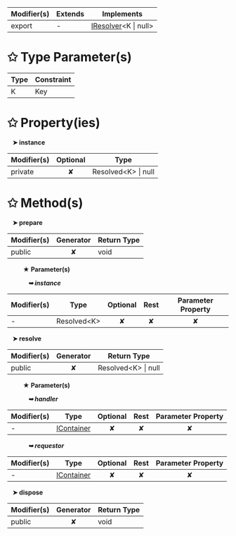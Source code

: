 | Modifier(s)                            | Extends                      | Implements                                    |
|----------------------------------------|------------------------------|-----------------------------------------------|
| export | - | [IResolver](/kernel/interface/di/iresolver.md)&lt;K &#124; null&gt; |

# &#10025; Type Parameter(s)

| Type | Constraint |
| ---- | ---------- |
| K    | Key        |

# &#10025; Property(ies)

&nbsp;&nbsp; **&#10148; instance**

| Modifier(s)                               | Optional                           | Type                         |
|-------------------------------------------|:----------------------------------:|------------------------------|
| private | ✘ | Resolved&lt;K&gt; &#124; null |

# &#10025; Method(s)

&nbsp;&nbsp; **&#10148; prepare**

| Modifier(s)                              | Generator                          | Return Type                       |
|------------------------------------------|:----------------------------------:|-----------------------------------|
| public | ✘ | void |

&nbsp;&nbsp;&nbsp;&nbsp;&nbsp;&nbsp;&nbsp;&nbsp; **&#9733; Parameter(s)**

&nbsp;&nbsp;&nbsp;&nbsp;&nbsp;&nbsp;&nbsp;&nbsp;&nbsp;&nbsp;&nbsp; _**&#10149; instance**_

| Modifier(s)                              | Type                        | Optional                           | Rest                          | Parameter Property                          |
|------------------------------------------|-----------------------------|:----------------------------------:|:-----------------------------:|:-------------------------------------------:|
| - | Resolved&lt;K&gt; | ✘  | ✘ | ✘ |

&nbsp;&nbsp; **&#10148; resolve**

| Modifier(s)                              | Generator                          | Return Type                       |
|------------------------------------------|:----------------------------------:|-----------------------------------|
| public | ✘ | Resolved&lt;K&gt; &#124; null |

&nbsp;&nbsp;&nbsp;&nbsp;&nbsp;&nbsp;&nbsp;&nbsp; **&#9733; Parameter(s)**

&nbsp;&nbsp;&nbsp;&nbsp;&nbsp;&nbsp;&nbsp;&nbsp;&nbsp;&nbsp;&nbsp; _**&#10149; handler**_

| Modifier(s)                              | Type                        | Optional                           | Rest                          | Parameter Property                          |
|------------------------------------------|-----------------------------|:----------------------------------:|:-----------------------------:|:-------------------------------------------:|
| - | [IContainer](/kernel/interface/di/icontainer.md) | ✘  | ✘ | ✘ |

&nbsp;&nbsp;&nbsp;&nbsp;&nbsp;&nbsp;&nbsp;&nbsp;&nbsp;&nbsp;&nbsp; _**&#10149; requestor**_

| Modifier(s)                              | Type                        | Optional                           | Rest                          | Parameter Property                          |
|------------------------------------------|-----------------------------|:----------------------------------:|:-----------------------------:|:-------------------------------------------:|
| - | [IContainer](/kernel/interface/di/icontainer.md) | ✘  | ✘ | ✘ |

&nbsp;&nbsp; **&#10148; dispose**

| Modifier(s)                              | Generator                          | Return Type                       |
|------------------------------------------|:----------------------------------:|-----------------------------------|
| public | ✘ | void |